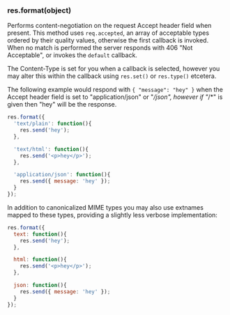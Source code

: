 <h3 id='res.format'>res.format(object)</h3>

Performs content-negotiation on the request Accept header
field when present. This method uses `req.accepted`, an array of
acceptable types ordered by their quality values, otherwise the
first callback is invoked. When no match is performed the server
responds with 406 "Not Acceptable", or invokes the `default`
callback.

The Content-Type is set for you when a callback is selected,
however you may alter this within the callback using `res.set()`
or `res.type()` etcetera.

The following example would respond with `{ "message": "hey" }`
when the Accept header field is set to "application/json" or "*/json",
however if "*/*" is given then "hey" will be the response.

~~~js
res.format({
  'text/plain': function(){
    res.send('hey');
  },

  'text/html': function(){
    res.send('<p>hey</p>');
  },

  'application/json': function(){
    res.send({ message: 'hey' });
  }
});
~~~

In addition to canonicalized MIME types you may also
use extnames mapped to these types, providing a slightly
less verbose implementation:

~~~js
res.format({
  text: function(){
    res.send('hey');
  },

  html: function(){
    res.send('<p>hey</p>');
  },

  json: function(){
    res.send({ message: 'hey' });
  }
});
~~~

